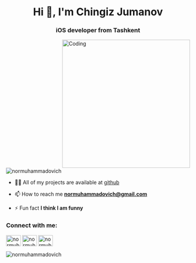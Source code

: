 <h1 align="center">Hi 👋, I'm Chingiz Jumanov</h1>
<h3 align="center">iOS developer from Tashkent</h3>
<img  align="right" alt="Coding" width="350" src="https://cdn.dribbble.com/users/1162077/screenshots/3848914/programmer.gif">
<p align="left"> <img src="https://komarev.com/ghpvc/?username=normuhammadovich&label=Profile%20views&color=0e75b6&style=flat" alt="normuhammadovich" /> </p>

- 👨‍💻 All of my projects are available at [github](https://github.com/normuhammadovich)

- 📫 How to reach me **normuhammadovich@gmail.com**

- ⚡ Fun fact **I think I am funny**

<h3 align="left">Connect with me:</h3>
<p align="left">
<a href="https://twitter.com/normuhammadovic" target="blank"><img align="center" src="https://raw.githubusercontent.com/rahuldkjain/github-profile-readme-generator/master/src/images/icons/Social/twitter.svg" alt="normuhammadovic" height="30" width="40" /></a>
<a href="https://linkedin.com/in/normuhammadovich" target="blank"><img align="center" src="https://raw.githubusercontent.com/rahuldkjain/github-profile-readme-generator/master/src/images/icons/Social/linked-in-alt.svg" alt="normuhammadovich" height="30" width="40" /></a>
<a href="https://instagram.com/normuhammadovich" target="blank"><img align="center" src="https://raw.githubusercontent.com/rahuldkjain/github-profile-readme-generator/master/src/images/icons/Social/instagram.svg" alt="normuhammadovich" height="30" width="40" /></a>
</p>
<p><img align="center" src="https://github-readme-stats.vercel.app/api/top-langs?username=normuhammadovich&show_icons=true&locale=en&layout=compact" alt="normuhammadovich" /></p>
